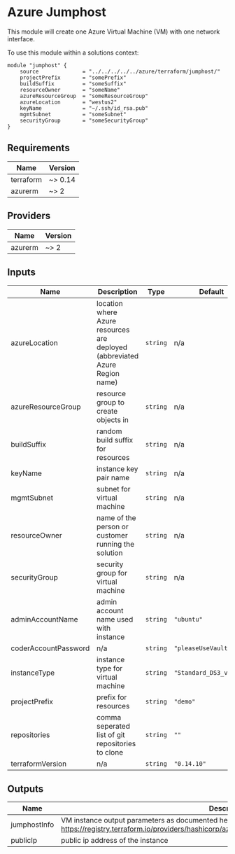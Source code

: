 # Azure Jumphost

This module will create one Azure Virtual Machine (VM) with one network interface.

To use this module within a solutions context:

```hcl
module "jumphost" {
    source              = "../../../../../azure/terraform/jumphost/"
    projectPrefix       = "somePrefix"
    buildSuffix         = "someSuffix"
    resourceOwner       = "someName"
    azureResourceGroup  = "someResourceGroup"
    azureLocation       = "westus2"
    keyName             = "~/.ssh/id_rsa.pub"
    mgmtSubnet          = "someSubnet"
    securityGroup       = "someSecurityGroup"
}
```

<!-- markdownlint-disable no-inline-html -->
<!-- BEGINNING OF PRE-COMMIT-TERRAFORM DOCS HOOK -->
## Requirements

| Name | Version |
|------|---------|
| terraform | ~> 0.14 |
| azurerm | ~> 2 |

## Providers

| Name | Version |
|------|---------|
| azurerm | ~> 2 |

## Inputs

| Name | Description | Type | Default | Required |
|------|-------------|------|---------|:--------:|
| azureLocation | location where Azure resources are deployed (abbreviated Azure Region name) | `string` | n/a | yes |
| azureResourceGroup | resource group to create objects in | `string` | n/a | yes |
| buildSuffix | random build suffix for resources | `string` | n/a | yes |
| keyName | instance key pair name | `string` | n/a | yes |
| mgmtSubnet | subnet for virtual machine | `string` | n/a | yes |
| resourceOwner | name of the person or customer running the solution | `string` | n/a | yes |
| securityGroup | security group for virtual machine | `string` | n/a | yes |
| adminAccountName | admin account name used with instance | `string` | `"ubuntu"` | no |
| coderAccountPassword | n/a | `string` | `"pleaseUseVault123!!"` | no |
| instanceType | instance type for virtual machine | `string` | `"Standard_DS3_v2"` | no |
| projectPrefix | prefix for resources | `string` | `"demo"` | no |
| repositories | comma seperated list of git repositories to clone | `string` | `""` | no |
| terraformVersion | n/a | `string` | `"0.14.10"` | no |

## Outputs

| Name | Description |
|------|-------------|
| jumphostInfo | VM instance output parameters as documented here: https://registry.terraform.io/providers/hashicorp/azurerm/latest/docs/resources/linux_virtual_machine |
| publicIp | public ip address of the instance |

<!-- END OF PRE-COMMIT-TERRAFORM DOCS HOOK -->
<!-- markdownlint-enable no-inline-html -->
